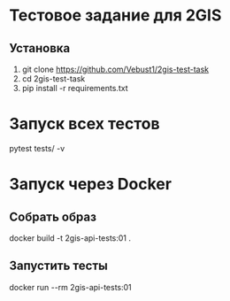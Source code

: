 # Тестовое задание для 2GIS

## Установка
1. git clone https://github.com/Vebust1/2gis-test-task
2. cd 2gis-test-task
3. pip install -r requirements.txt

# Запуск всех тестов
pytest tests/ -v

# Запуск через Docker

## Собрать образ
docker build -t 2gis-api-tests:01 .

## Запустить тесты
docker run --rm 2gis-api-tests:01
